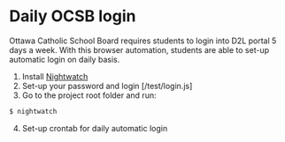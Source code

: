# Daily OCSB login
Ottawa Catholic School Board requires students to login into D2L portal 5 days a week. With this browser automation, students are able to set-up automatic login on daily basis.

1. Install [Nightwatch](http://nightwatchjs.org/gettingstarted#installation)
2. Set-up your password and login [/test/login.js]
3. Go to the project root folder and run:
```sh
$ nightwatch
```
4. Set-up crontab for daily automatic login
